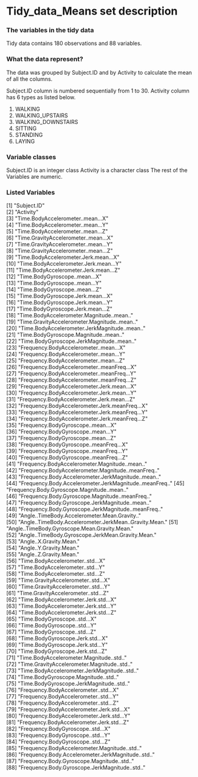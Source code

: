 # Tidy_data_Means set description

### The variables in the tidy data
Tidy data contains 180 observations and 88 variables. 

### What the data represent?
The data was grouped by Subject.ID and by Activity to calculate the mean of all the columns.

Subject.ID column is numbered sequentially from 1 to 30. Activity column has 6 types as listed below.
1.	WALKING
2.	WALKING_UPSTAIRS
3.	WALKING_DOWNSTAIRS
4.	SITTING
5.	STANDING
6.	LAYING

### Variable classes
Subject.ID is an integer class
Activity is a character class
The rest of the Variables are numeric.
 
### Listed Variables
 [1] "Subject.ID"                                            
 [2] "Activity"                                              
 [3] "Time.BodyAccelerometer..mean...X"                      
 [4] "Time.BodyAccelerometer..mean...Y"                      
 [5] "Time.BodyAccelerometer..mean...Z"                      
 [6] "Time.GravityAccelerometer..mean...X"                   
 [7] "Time.GravityAccelerometer..mean...Y"                   
 [8] "Time.GravityAccelerometer..mean...Z"                   
 [9] "Time.BodyAccelerometer.Jerk.mean...X"                  
[10] "Time.BodyAccelerometer.Jerk.mean...Y"                  
[11] "Time.BodyAccelerometer.Jerk.mean...Z"                  
[12] "Time.BodyGyroscope..mean...X"                          
[13] "Time.BodyGyroscope..mean...Y"                          
[14] "Time.BodyGyroscope..mean...Z"                          
[15] "Time.BodyGyroscope.Jerk.mean...X"                      
[16] "Time.BodyGyroscope.Jerk.mean...Y"                      
[17] "Time.BodyGyroscope.Jerk.mean...Z"                      
[18] "Time.BodyAccelerometer.Magnitude..mean.."              
[19] "Time.GravityAccelerometer.Magnitude..mean.."           
[20] "Time.BodyAccelerometer.JerkMagnitude..mean.."          
[21] "Time.BodyGyroscope.Magnitude..mean.."                  
[22] "Time.BodyGyroscope.JerkMagnitude..mean.."              
[23] "Frequency.BodyAccelerometer..mean...X"                 
[24] "Frequency.BodyAccelerometer..mean...Y"                 
[25] "Frequency.BodyAccelerometer..mean...Z"                 
[26] "Frequency.BodyAccelerometer..meanFreq...X"             
[27] "Frequency.BodyAccelerometer..meanFreq...Y"             
[28] "Frequency.BodyAccelerometer..meanFreq...Z"             
[29] "Frequency.BodyAccelerometer.Jerk.mean...X"             
[30] "Frequency.BodyAccelerometer.Jerk.mean...Y"             
[31] "Frequency.BodyAccelerometer.Jerk.mean...Z"             
[32] "Frequency.BodyAccelerometer.Jerk.meanFreq...X"         
[33] "Frequency.BodyAccelerometer.Jerk.meanFreq...Y"         
[34] "Frequency.BodyAccelerometer.Jerk.meanFreq...Z"         
[35] "Frequency.BodyGyroscope..mean...X"                     
[36] "Frequency.BodyGyroscope..mean...Y"                     
[37] "Frequency.BodyGyroscope..mean...Z"                     
[38] "Frequency.BodyGyroscope..meanFreq...X"                 
[39] "Frequency.BodyGyroscope..meanFreq...Y"                 
[40] "Frequency.BodyGyroscope..meanFreq...Z"                 
[41] "Frequency.BodyAccelerometer.Magnitude..mean.."         
[42] "Frequency.BodyAccelerometer.Magnitude..meanFreq.."     
[43] "Frequency.Body.Accelerometer.JerkMagnitude..mean.."    
[44] "Frequency.Body.Accelerometer.JerkMagnitude..meanFreq.."
[45] "Frequency.Body.Gyroscope.Magnitude..mean.."            
[46] "Frequency.Body.Gyroscope.Magnitude..meanFreq.."        
[47] "Frequency.Body.Gyroscope.JerkMagnitude..mean.."        
[48] "Frequency.Body.Gyroscope.JerkMagnitude..meanFreq.."    
[49] "Angle..TimeBody.Accelerometer.Mean.Gravity.."          
[50] "Angle..TimeBody.Accelerometer.JerkMean..Gravity.Mean." 
[51] "Angle..TimeBody.Gyroscope.Mean.Gravity.Mean."          
[52] "Angle..TimeBody.Gyroscope.JerkMean.Gravity.Mean."      
[53] "Angle..X.Gravity.Mean."                                
[54] "Angle..Y.Gravity.Mean."                                
[55] "Angle..Z.Gravity.Mean."                                
[56] "Time.BodyAccelerometer..std...X"                       
[57] "Time.BodyAccelerometer..std...Y"                       
[58] "Time.BodyAccelerometer..std...Z"                       
[59] "Time.GravityAccelerometer..std...X"                    
[60] "Time.GravityAccelerometer..std...Y"                    
[61] "Time.GravityAccelerometer..std...Z"                    
[62] "Time.BodyAccelerometer.Jerk.std...X"                   
[63] "Time.BodyAccelerometer.Jerk.std...Y"                   
[64] "Time.BodyAccelerometer.Jerk.std...Z"                   
[65] "Time.BodyGyroscope..std...X"                           
[66] "Time.BodyGyroscope..std...Y"                           
[67] "Time.BodyGyroscope..std...Z"                           
[68] "Time.BodyGyroscope.Jerk.std...X"                       
[69] "Time.BodyGyroscope.Jerk.std...Y"                       
[70] "Time.BodyGyroscope.Jerk.std...Z"                       
[71] "Time.BodyAccelerometer.Magnitude..std.."               
[72] "Time.GravityAccelerometer.Magnitude..std.."            
[73] "Time.BodyAccelerometer.JerkMagnitude..std.."           
[74] "Time.BodyGyroscope.Magnitude..std.."                   
[75] "Time.BodyGyroscope.JerkMagnitude..std.."               
[76] "Frequency.BodyAccelerometer..std...X"                  
[77] "Frequency.BodyAccelerometer..std...Y"                  
[78] "Frequency.BodyAccelerometer..std...Z"                  
[79] "Frequency.BodyAccelerometer.Jerk.std...X"              
[80] "Frequency.BodyAccelerometer.Jerk.std...Y"              
[81] "Frequency.BodyAccelerometer.Jerk.std...Z"              
[82] "Frequency.BodyGyroscope..std...X"                      
[83] "Frequency.BodyGyroscope..std...Y"                      
[84] "Frequency.BodyGyroscope..std...Z"                      
[85] "Frequency.BodyAccelerometer.Magnitude..std.."          
[86] "Frequency.Body.Accelerometer.JerkMagnitude..std.."     
[87] "Frequency.Body.Gyroscope.Magnitude..std.."             
[88] "Frequency.Body.Gyroscope.JerkMagnitude..std.."

